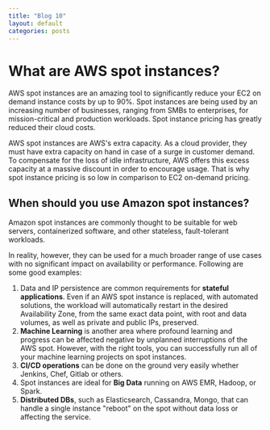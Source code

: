 ```yaml
---
title: "Blog 10"
layout: default
categories: posts
---
```

# What are AWS spot instances?

AWS spot instances are an amazing tool to significantly reduce your EC2 on demand instance costs by up to 90%. 
Spot instances are being used by an increasing number of businesses, ranging from SMBs to enterprises, for mission-critical and production workloads. 
Spot instance pricing has greatly reduced their cloud costs.

AWS spot instances are AWS's extra capacity. As a cloud provider, they must have extra capacity on hand in case of a surge in customer demand. To compensate for the loss of idle infrastructure, AWS offers this excess capacity at a massive discount in order to encourage usage. That is why spot instance pricing is so low in comparison to EC2 on-demand pricing.

## When should you use Amazon spot instances?

Amazon spot instances are commonly thought to be suitable for web servers, containerized software, and other stateless, fault-tolerant workloads.

In reality, however, they can be used for a much broader range of use cases with no significant impact on availability or performance. 
Following are some good examples:

1. Data and IP persistence are common requirements for **stateful applications**. Even if an AWS spot instance is replaced, with automated solutions, the workload will automatically restart in the desired Availability Zone, from the same exact data point, with root and data volumes, as well as private and public IPs, preserved.
2. **Machine Learning** is another area where profound learning and progress can be affected negative by unplanned interruptions of the AWS spot. However, with the right tools, you can successfully run all of your machine learning projects on spot instances.
3. **CI/CD operations** can be done on the ground very easily whether Jenkins, Chef, Gitlab or others.
4. Spot instances are ideal for **Big Data** running on AWS EMR, Hadoop, or Spark.
5. **Distributed DBs**, such as Elasticsearch, Cassandra, Mongo, that can handle a single instance "reboot" on the spot without data loss or affecting the service.
